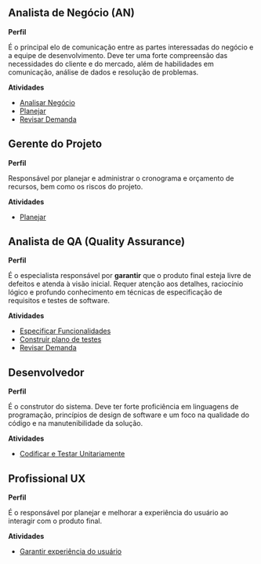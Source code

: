 
## Analista de Negócio (AN)

**Perfil**  

É o principal elo de comunicação entre as partes interessadas do negócio e a equipe de desenvolvimento. Deve ter uma forte compreensão das necessidades do cliente e do mercado, além de habilidades em comunicação, análise de dados e resolução de problemas.  

**Atividades**  

* [Analisar Negócio](https://github.com/JoaoLima98/novo_hospital/blob/main/documentacao/processos/atividades.md#1-analisar-neg%C3%B3cio)
* [Planejar](https://github.com/JoaoLima98/novo_hospital/blob/main/documentacao/processos/atividades.md#2-planejar)
* [Revisar Demanda](https://github.com/JoaoLima98/novo_hospital/blob/main/documentacao/processos/atividades.md#7-revisar-demanda)
  
## Gerente do Projeto

**Perfil**  

Responsável por planejar e administrar o cronograma e orçamento de recursos, bem como os riscos do projeto.

**Atividades**  

* [Planejar](https://github.com/JoaoLima98/novo_hospital/blob/main/documentacao/processos/atividades.md#2-planejar)

## Analista de QA (Quality Assurance)

**Perfil**  

É o especialista responsável por **garantir** que o produto final esteja livre de defeitos e atenda à visão inicial. Requer atenção aos detalhes, raciocínio lógico e profundo conhecimento em técnicas de especificação de requisitos e testes de software.

**Atividades**

* [Especificar Funcionalidades](https://github.com/JoaoLima98/novo_hospital/blob/main/documentacao/processos/atividades.md#3-especificar-funcionalidades)
* [Construir plano de testes](https://github.com/JoaoLima98/novo_hospital/blob/main/documentacao/processos/atividades.md#4-construir-plano-de-testes)
* [Revisar Demanda](https://github.com/JoaoLima98/novo_hospital/blob/main/documentacao/processos/atividades.md#7-revisar-demanda)

## Desenvolvedor  

**Perfil** 

É o construtor do sistema. Deve ter forte proficiência em linguagens de programação, princípios de design de software e um foco na qualidade do código e na manutenibilidade da solução.

**Atividades**  

* [Codificar e Testar Unitariamente](https://github.com/JoaoLima98/novo_hospital/blob/main/documentacao/processos/atividades.md#5-codificar-e-testar-unitariamente)
 
## Profissional UX

**Perfil**

É o responsável por planejar e melhorar a experiência do usuário ao interagir com o produto final.

**Atividades**

* [Garantir experiência do usuário](https://github.com/JoaoLima98/novo_hospital/blob/main/documentacao/processos/atividades.md#6-garantir-experi%C3%AAncia-do-usu%C3%A1rio)
